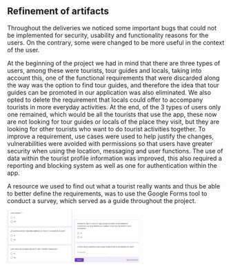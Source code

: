 ## Refinement of artifacts

Throughout the deliveries we noticed some important bugs that could not be implemented for security, usability and functionality reasons for the users. On the contrary, some were changed to be more useful in the context of the user. 

At the beginning of the project we had in mind that there are three types of users, among these were tourists, tour guides and locals, taking into account this, one of the functional requirements that were discarded along the way was the option to find tour guides, and therefore the idea that tour guides can be promoted in our application was also eliminated. We also opted to delete the requirement that locals could offer to accompany tourists in more everyday activities. At the end, of the 3 types of users only one remained, which would be all the tourists that use the app, these now are not looking for tour guides or locals of the place they visit, but they are looking for other tourists who want to do tourist activities together. To improve a requirement, use cases were used to help justify the changes, vulnerabilities were avoided with permissions so that users have greater security when using the location, messaging and user functions. The use of data within the tourist profile information was improved, this also required a reporting and blocking system as well as one for authentication within the app. 

A resource we used to find out what a tourist really wants and thus be able to better define the requirements, was to use the Google Forms tool to conduct a survey, which served as a guide throughout the project.

<img src="img/Survey1.png" width="30%"/> <img src="img/Survey2.png" width="30%"/>
